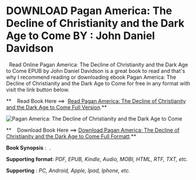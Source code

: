  **DOWNLOAD Pagan America: The Decline of Christianity and the Dark Age to Come BY : John Daniel Davidson**
==========================================================================================================

  Read Online Pagan America: The Decline of Christianity and the Dark Age to Come EPUB by John Daniel Davidson is a great book to read and that's why I recommend reading or downloading ebook Pagan America: The Decline of Christianity and the Dark Age to Come for free in any format with visit the link button below.

**    Read Book Here ==>  [Read Pagan America: The Decline of Christianity and the Dark Age to Come Full Version](https://goodreadbook.site/?book=1684514444).**

![Pagan America: The Decline of Christianity and the Dark Age to Come](https://i.gr-assets.com/images/S/compressed.photo.goodreads.com/books/1686503510l/176442850.jpg)

**    Download Book Here ==> [Download Pagan America: The Decline of Christianity and the Dark Age to Come Full Formatt](https://goodreadbook.site/?book=1684514444).**

**Book Synopsis** :  .

**Supporting format**: _PDF, EPUB, Kindle, Audio, MOBI, HTML, RTF, TXT, etc._

**Supporting** : _PC, Android, Apple, Ipad, Iphone, etc._